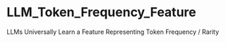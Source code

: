 # LLM_Token_Frequency_Feature
 LLMs Universally Learn a Feature Representing Token Frequency / Rarity
